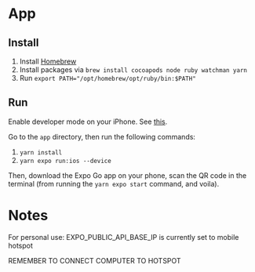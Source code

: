 # App

## Install

1. Install [Homebrew](https://brew.sh)
1. Install packages via `brew install cocoapods node ruby watchman yarn`
1. Run `export PATH="/opt/homebrew/opt/ruby/bin:$PATH"`

## Run

Enable developer mode on your iPhone. See [this](https://docs.expo.dev/get-started/set-up-your-environment/?platform=ios&device=physical&mode=development-build&buildEnv=local).

Go to the `app` directory, then run the following commands:

1. `yarn install`
1. `yarn expo run:ios --device`

Then, download the Expo Go app on your phone, scan the QR code in the terminal (from running the `yarn expo start` command, and voila).

# Notes

For personal use: EXPO_PUBLIC_API_BASE_IP is currently set to mobile hotspot

REMEMBER TO CONNECT COMPUTER TO HOTSPOT